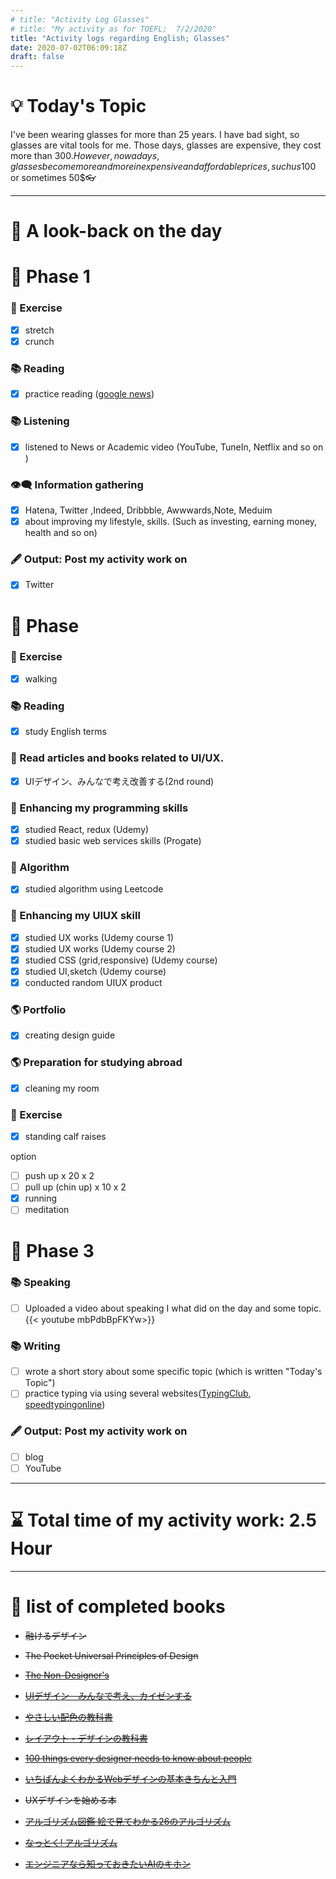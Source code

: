 ```yaml
---
# title: "Activity Log Glasses"
# title: "My activity as for TOEFL;  7/2/2020"
title: "Activity logs regarding English; Glasses"
date: 2020-07-02T06:09:18Z
draft: false
---
```


# 💡 Today's Topic

I've been wearing glasses for more than 25 years. I have bad sight, so glasses are vital tools for me. Those days, glasses are expensive, they cost more than 300$. However, nowadays, glasses become more and more inexpensive and affordable prices, such us 100$ or sometimes 50$👓

---

# 🌱 A look-back on the day

# 🥓 Phase 1

### 💪 Exercise

- [x]  stretch
- [x]  crunch

### 📚 Reading

- [x]  practice reading ([google news](https://news.google.com/))

### 📚 Listening

- [x]  listened to News or Academic video (YouTube, TuneIn, Netflix and so on )

### 👁‍🗨 Information gathering

- [x]  Hatena, Twitter ,Indeed, Dribbble, Awwwards,Note, Meduim
- [x]  about improving my lifestyle, skills. (Such as investing, earning money, health and so on)

### 🖋 Output: Post my activity work on

- [x]  Twitter

# 🥚 Phase

### 💪 Exercise

- [x]  walking

### 📚 Reading

- [x]  study English terms

### 💎 Read articles and books related to UI/UX.

- [x]  UIデザイン、みんなで考え改善する(2nd round)

### 🎲 Enhancing my programming skills

- [x]  studied React, redux (Udemy)
- [x]  studied basic web services skills (Progate)

### 🎲 Algorithm

- [x]  studied algorithm using Leetcode

### 💎 Enhancing my UIUX skill

- [x]  studied UX works (Udemy course 1)
- [x]  studied UX works (Udemy course 2)
- [x]  studied CSS (grid,responsive) (Udemy course)
- [x]  studied UI,sketch (Udemy course)
- [x]  conducted random UIUX product

### 🌎 Portfolio

- [x]  creating design guide

### 🌎 Preparation for studying abroad

- [x]  cleaning my room

### 💪 Exercise

- [x]  standing calf raises

option

- [ ]  push up x 20 x 2
- [ ]  pull up (chin up) x 10 x 2
- [x]  running
- [ ]  meditation

# 🌙 Phase 3

### 📚 Speaking

- [ ]  Uploaded a video about speaking I what did on the day and some topic. 
{{< youtube mbPdbBpFKYw>}}

### 📚 Writing

- [ ]  wrote a short story about some specific topic (which is written "Today's Topic")
- [ ]  practice typing via using several websites([TypingClub](https://www.typingclub.com/), [speedtypingonline](https://www.speedtypingonline.com/games/type-the-alphabet.php))

### 🖋 Output: Post my activity work on

- [ ]  blog
- [ ]  YouTube

---

# ⌛ Total time of my activity work:  2.5 Hour

---

# 📖 list of completed books

- ~~融けるデザイン~~
- ~~The Pocket Universal Principles of Design~~
- ~~[The Non-Designer's](https://www.amazon.com/dp/0133966151/)~~
- ~~[UIデザイン　みんなで考え、カイゼンする](https://www.amazon.co.jp/dp/B07PQF8TBW/)~~
- ~~[やさしい配色の教科書](https://www.amazon.co.jp/dp/4844367714/)~~
- ~~[レイアウト・デザインの教科書](https://www.amazon.co.jp/dp/B07NYN1681/)~~
- ~~[100 things every designer needs to know about people](https://www.amazon.com/dp/4873115574)~~
- ~~[いちばんよくわかるWebデザインの基本きちんと入門](https://www.amazon.com/dp/4797389656)~~
- ~~UXデザインを始める本~~

- ~~[アルゴリズム図鑑 絵で見てわかる26のアルゴリズム](https://www.amazon.co.jp/gp/product/4798149772/)~~
- ~~[なっとく! アルゴリズム](https://www.amazon.co.jp/dp/4798143359/)~~
- ~~[エンジニアなら知っておきたいAIのキホン](https://www.amazon.com/dp/4295005355)~~
